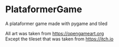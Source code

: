 # PlataformerGame
A plataformer game made with pygame and tiled

All art was taken from https://opengameart.org <br />
Except the tileset that was taken from https://itch.io
